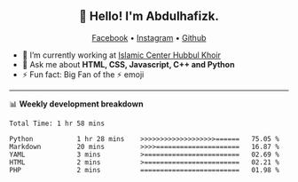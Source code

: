 <h2 align="center">👋 Hello! I'm Abdulhafizk.</h2>
<p align="center">
  <a href="https://web.facebook.com/profile.php?id=100080122707224">Facebook</a> •
  <a href="https://www.instagram.com/abdulhafizh_k/">Instagram</a> •
  <a href="https://github.com/abdulhafizk">Github</a>
</p>


- 🔭 I’m currently working at [Islamic Center Hubbul Khoir](https://hubbulkhoir.sch.id/)
- 💬 Ask me about **HTML, CSS, Javascript, C++ and Python**
- ⚡ Fun fact: Big Fan of the :zap: emoji

-------

📊 **Weekly development breakdown**
<!--START_SECTION:waka-->

```HTML, CSS, Javascript, C++, Python.
Total Time: 1 hr 58 mins

Python           1 hr 28 mins    >>>>>>>>>>>>>>>>>>>======   75.05 %
Markdown         20 mins         >>>>=====================   16.87 %
YAML             3 mins          >========================   02.69 %
HTML             2 mins          >========================   02.21 %
PHP              2 mins          =========================   01.98 %
```

<!--END_SECTION:waka-->
